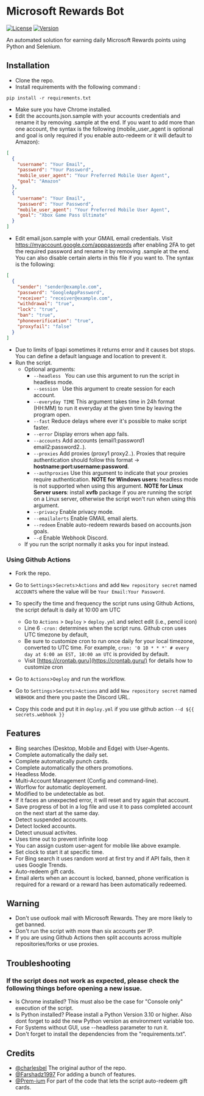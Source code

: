 # Microsoft Rewards Bot

[![License](https://img.shields.io/badge/license-MIT-green.svg?style=flat)](LICENSE)
[![Version](https://img.shields.io/badge/version-v0.1-blue.svg?style=flat)](#)

An automated solution for earning daily Microsoft Rewards points using Python and Selenium.

## Installation

- Clone the repo.
- Install requirements with the following command :

```
pip install -r requirements.txt
```

- Make sure you have Chrome installed.
- Edit the accounts.json.sample with your accounts credentials and rename it by removing .sample at the end. If you want to add more than one account, the syntax is the following (mobile_user_agent is optional and goal is only required if you enable auto-redeem or it will default to Amazon):

```json
[
  {
    "username": "Your Email",
    "password": "Your Password",
    "mobile_user_agent": "Your Preferred Mobile User Agent",
    "goal": "Amazon"
  },
  {
    "username": "Your Email",
    "password": "Your Password",
    "mobile_user_agent": "Your Preferred Mobile User Agent",
    "goal": "Xbox Game Pass Ultimate"
  }
]
```

- Edit email.json.sample with your GMAIL email credentials. Visit https://myaccount.google.com/apppasswords after enabling 2FA to get the required password and rename it by removing .sample at the end. You can also disable certain alerts in this file if you want to. The syntax is the following:

```json
[
  {
    "sender": "sender@example.com",
    "password": "GoogleAppPassword",
    "receiver": "receiver@example.com",
    "withdrawal": "true",
    "lock": "true",
    "ban": "true",
    "phoneverification": "true",
    "proxyfail": "false"
  }
]
```

- Due to limits of Ipapi sometimes it returns error and it causes bot stops. You can define a default language and location to prevent it.
- Run the script.
  - Optional arguments:
    - `--headless ` You can use this argument to run the script in headless mode.
    - `--session ` Use this argument to create session for each account.
    - `--everyday TIME` This argument takes time in 24h format (HH:MM) to run it everyday at the given time by leaving the program open.
    - `--fast` Reduce delays where ever it's possible to make script faster.
    - `--error` Display errors when app fails.
    - `--accounts` Add accounts (email1:password1 email2:password2..).
    - `--proxies` Add proxies (proxy1 proxy2..). Proxies that require authentication should follow this format -> **hostname:port:username:password**.
    - `--authproxies` Use this argument to indicate that your proxies require authentication. **NOTE for Windows users**: headless mode is not supported when using this argument. **NOTE for Linux Server users**: install **xvfb** package if you are running the script on a Linux server, otherwise the script won't run when using this argument.
    - `--privacy` Enable privacy mode.
    - `--emailalerts` Enable GMAIL email alerts.
    - `--redeem` Enable auto-redeem rewards based on accounts.json goals.
    - `--d` Enable Webhook Discord.
  - If you run the script normally it asks you for input instead.

### Using Github Actions

- Fork the repo.
- Go to `Settings`>`Secrets`>`Actions` and add `New repository secret` named `ACCOUNTS` where the value will be `Your Email:Your Password`.
- To specify the time and frequency the script runs using Github Actions, the script default is daily at 10:00 am UTC

  - Go to `Actions` > `Deploy` > `deploy.yml` and select edit (i.e., pencil icon)
  - Line 6 `-cron:` determines when the script runs. Github cron uses UTC timezone by default,
  - Be sure to customize cron to run once daily for your local timezone, converted to UTC time. For example, `cron: '0 10 * * *' # every day at 6:00 am EST, 10:00 am UTC` is provided by default.
  - Visit [https://crontab.guru](https://crontab.guru/) for details how to customize cron

- Go to `Actions`>`Deploy` and run the workflow.

- Go to `Settings`>`Secrets`>`Actions` and add `New repository secret` named `WEBHOOK` and there you paste the Discord URL.
- Copy this code and put it in `deploy.yml` if you use github action `--d ${{ secrets.webhook }}`


## Features

- Bing searches (Desktop, Mobile and Edge) with User-Agents.
- Complete automatically the daily set.
- Complete automatically punch cards.
- Complete automatically the others promotions.
- Headless Mode.
- Multi-Account Management (Config and command-line).
- Worflow for automatic deployement.
- Modified to be undetectable as bot.
- If it faces an unexpected error, it will reset and try again that account.
- Save progress of bot in a log file and use it to pass completed account on the next start at the same day.
- Detect suspended accounts.
- Detect locked accounts.
- Detect unusual activites.
- Uses time out to prevent infinite loop
- You can assign custom user-agent for mobile like above example.
- Set clock to start it at specific time.
- For Bing search it uses random word at first try and if API fails, then it uses Google Trends.
- Auto-redeem gift cards.
- Email alerts when an account is locked, banned, phone verification is required for a reward or a reward has been automatically redeemed.

## Warning

- Don't use outlook mail with Microsoft Rewards. They are more likely to get banned.
- Don't run the script with more than six accounts per IP.
- If you are using Github Actions then split accounts across multiple repositories/forks or use proxies.

## Troubleshooting

### If the script does not work as expected, please check the following things before opening a new issue.

- Is Chrome installed? This must also be the case for "Console only" execution of the script.
- Is Python installed? Please install a Python Version 3.10 or higher. Also dont forget to add the new Python version as environment variable too.
- For Systems without GUI, use --headless parameter to run it.
- Don't forget to install the dependencies from the "requirements.txt".

## Credits

- [@charlesbel](https://github.com/charlesbel) The original author of the repo.
- [@Farshadz1997](https://github.com/farshadz1997) For adding a bunch of features.
- [@Prem-ium](https://github.com/Prem-ium) For part of the code that lets the script auto-redeem gift cards.
